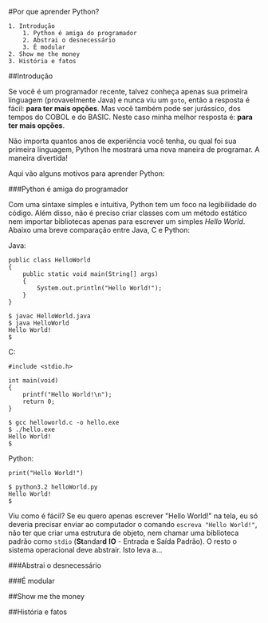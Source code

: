 #Por que aprender Python?

    1. Introdução
        1. Python é amiga do programador
        2. Abstrai o desnecessário
        3. É modular
    2. Show me the money
    3. História e fatos


##Introdução

Se você é um programador recente, talvez conheça apenas sua primeira linguagem (provavelmente Java) e nunca viu um `goto`, então a resposta é fácil: **para ter mais opções**. Mas você também pode ser jurássico, dos tempos do COBOL e do BASIC. Neste caso minha melhor resposta é: **para ter mais opções**.

Não importa quantos anos de experiência você tenha, ou qual foi sua primeira linguagem, Python lhe mostrará uma nova maneira de programar. A maneira divertida!

Aqui vão alguns motivos para aprender Python:


###Python é amiga do programador

Com uma sintaxe simples e intuitiva, Python tem um foco na legibilidade do código. Além disso, não é preciso criar classes com um método estático nem importar bibliotecas apenas para escrever um simples *Hello World*. Abaixo uma breve comparação entre Java, C e Python:

Java:
```
public class HelloWorld
{
    public static void main(String[] args)
    {
        System.out.println("Hello World!");
    }
}
```
```
$ javac HelloWorld.java
$ java HelloWorld
Hello World!
$
```

C:
```
#include <stdio.h>

int main(void)
{
    printf("Hello World!\n");
    return 0;
}
```
```
$ gcc helloworld.c -o hello.exe
$ ./hello.exe
Hello World!
$
```

Python:
```
print("Hello World!")
```
```
$ python3.2 helloWorld.py
Hello World!
$
```

Viu como é fácil? Se eu quero apenas escrever "Hello World!" na tela, eu só deveria precisar enviar ao computador o comando `escreva "Hello World!"`, não ter que criar uma estrutura de objeto, nem chamar uma biblioteca padrão como `stdio` (**St**andar**d** **IO** - Entrada e Saída Padrão). O resto o sistema operacional deve abstrair. Isto leva a...


###Abstrai o desnecessário


###É modular


##Show me the money


##História e fatos